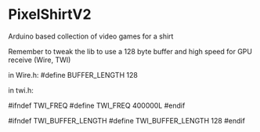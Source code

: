 # PixelShirtV2
Arduino based collection of video games for a shirt

Remember to tweak the lib to use a 128 byte buffer and high speed for GPU receive (Wire, TWI)

in Wire.h:
#define BUFFER_LENGTH 128

in twi.h:

#ifndef TWI_FREQ
#define TWI_FREQ 400000L
#endif

#ifndef TWI_BUFFER_LENGTH
#define TWI_BUFFER_LENGTH 128
#endif
